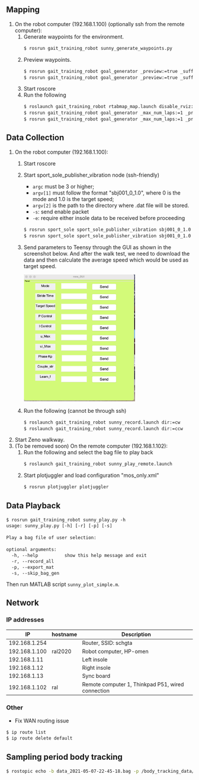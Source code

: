 ## Mapping
1. On the robot computer (192.168.1.100) (optionally ssh from the remote computer):
    1. Generate waypoints for the environment.
        ```bash
        $ rosrun gait_training_robot sunny_generate_waypoints.py
        ```
    1. Preview waypoints.
        ```bash
        $ rosrun gait_training_robot goal_generator _preview:=true _suffix:=_sunny_ccw
        $ rosrun gait_training_robot goal_generator _preview:=true _suffix:=_sunny_cw
        ```
    1. Start roscore
    1. Run the following
        ```bash
        $ roslaunch gait_training_robot rtabmap_map.launch disable_rviz:=true
        $ rosrun gait_training_robot goal_generator _max_num_laps:=1 _preview:=false _stop_upon_completion:=false _suffix:=_sunny_ccw
        $ rosrun gait_training_robot goal_generator _max_num_laps:=1 _preview:=false _stop_upon_completion:=false _suffix:=_sunny_cw
        ```

## Data Collection
1. On the robot computer (192.168.1.100):
    1. Start roscore
    1. Start sport_sole_publisher_vibration node (ssh-friendly)
        * `argc` must be 3 or higher;
        * `argv[1]` must follow the format "sbj001_0_1.0", where 0 is the mode and 1.0 is the target speed;
        * `argv[2]` is the path to the directory where .dat file will be stored.
        * `-s`: send enable packet
        * `-e`: require either insole data to be received before proceeding
        ```bash
        $ rosrun sport_sole sport_sole_publisher_vibration sbj001_0_1.0 $HOME/log
        $ rosrun sport_sole sport_sole_publisher_vibration sbj001_0_1.0 $HOME/log -s # send enable packet
        ```
    1. Send parameters to Teensy through the GUI as shown in the screenshot below. And after the walk test, we need to download the data and then calculate the average speed which would be used as target speed.

        <img src="images/vibration_param_gui.png" alt="drawing" width="300"/>
    1. Run the following (cannot be through ssh)
        ```bash
        $ roslaunch gait_training_robot sunny_record.launch dir:=cw
        $ roslaunch gait_training_robot sunny_record.launch dir:=ccw
        ```
1. Start Zeno walkway.
2. (To be removed soon) On the remote computer (192.168.1.102):
    1. Run the following and select the bag file to play back
        ```bash
        $ roslaunch gait_training_robot sunny_play_remote.launch
        ```
    1. Start plotjuggler and load configuration "mos_only.xml"
        ```bash
        $ rosrun plotjuggler plotjuggler
        ```

## Data Playback
```
$ rosrun gait_training_robot sunny_play.py -h
usage: sunny_play.py [-h] [-r] [-p] [-s]

Play a bag file of user selection:

optional arguments:
  -h, --help          show this help message and exit
  -r, --record_all
  -p, --export_mat
  -s, --skip_bag_gen

```
Then run MATLAB script `sunny_plot_simple.m`.


## Network
### IP addresses
|IP            | hostname   |  Description
|--------------|------------|------------------
|192.168.1.254 |            |  Router, SSID: schgta
|192.168.1.100 | ral2020    |  Robot computer, HP-omen
|192.168.1.11  |            |  Left insole
|192.168.1.12  |            |  Right insole
|192.168.1.13  |            |  Sync board
|192.168.1.102 | ral        |  Remote computer 1, Thinkpad P51, wired connection


### Other
* Fix WAN routing issue
```bash
$ ip route list
$ ip route delete default
```

## Sampling period body tracking

```bash
$ rostopic echo -b data_2021-05-07-22-45-18.bag -p /body_tracking_data/markers[0]/header/stamp > ~/.ros/tmp
```